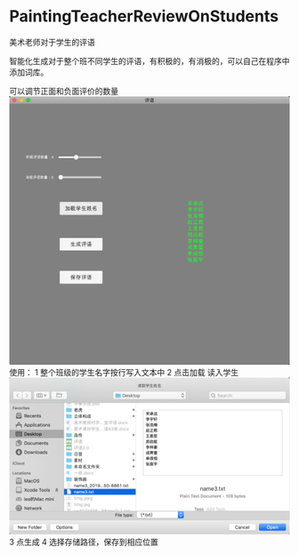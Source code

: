 # PaintingTeacherReviewOnStudents
美术老师对于学生的评语

智能化生成对于整个班不同学生的评语，有积极的，有消极的，可以自己在程序中添加词库。

可以调节正面和负面评价的数量
![如图](https://github.com/leesymbol/PaintingTeacherReviewOnStudents/blob/master/QQ20191221-181613%402x.png)
使用：
1 整个班级的学生名字按行写入文本中
2 点击加载 读入学生
![如图](https://github.com/leesymbol/PaintingTeacherReviewOnStudents/blob/master/QQ20191221-181643%402x.png)
3 点生成
4 选择存储路径，保存到相应位置

